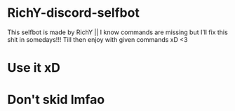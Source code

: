 # RichY-discord-selfbot
This selfbot is made by RichY || I know commands are missing but I’ll fix this shit in somedays!!! Till then enjoy with given commands xD <3

# Use it xD

# Don't skid lmfao 
